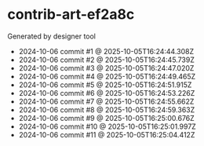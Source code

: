 # contrib-art-ef2a8c
Generated by designer tool
- 2024-10-06 commit #1 @ 2025-10-05T16:24:44.308Z
- 2024-10-06 commit #2 @ 2025-10-05T16:24:45.739Z
- 2024-10-06 commit #3 @ 2025-10-05T16:24:47.020Z
- 2024-10-06 commit #4 @ 2025-10-05T16:24:49.465Z
- 2024-10-06 commit #5 @ 2025-10-05T16:24:51.915Z
- 2024-10-06 commit #6 @ 2025-10-05T16:24:53.226Z
- 2024-10-06 commit #7 @ 2025-10-05T16:24:55.662Z
- 2024-10-06 commit #8 @ 2025-10-05T16:24:59.363Z
- 2024-10-06 commit #9 @ 2025-10-05T16:25:00.676Z
- 2024-10-06 commit #10 @ 2025-10-05T16:25:01.997Z
- 2024-10-06 commit #11 @ 2025-10-05T16:25:04.412Z
